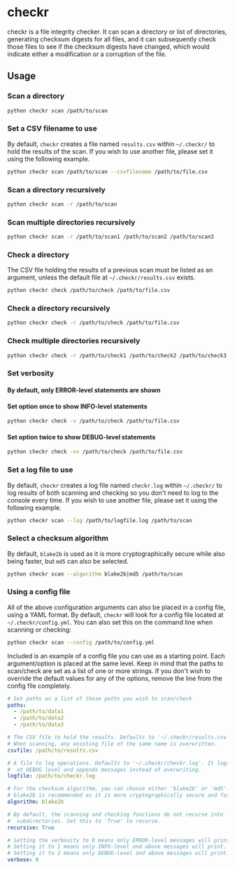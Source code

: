 # checkr

checkr is a file integrity checker. It can scan a directory or list of directories, generating checksum digests for all files, and it can subsequently check those files to see if the checksum digests have changed, which would indicate either a modification or a corruption of the file.

## Usage

### Scan a directory

```bash
python checkr scan /path/to/scan
```

### Set a CSV filename to use

By default, `checkr` creates a file named `results.csv` within `~/.checkr/` to hold the results of the scan. If you wish to use another file, please set it using the following example.

```bash
python checkr scan /path/to/scan --csvfilename /path/to/file.csv
```

### Scan a directory recursively

```bash
python checkr scan -r /path/to/scan
```

### Scan multiple directories recursively

```bash
python checkr scan -r /path/to/scan1 /path/to/scan2 /path/to/scan3
```

### Check a directory

The CSV file holding the results of a previous scan must be listed as an argument, unless the default file at `~/.checkr/results.csv` exists.

```bash
python checkr check /path/to/check /path/to/file.csv
```

### Check a directory recursively

```bash
python checkr check -r /path/to/check /path/to/file.csv
```

### Check multiple directories recursively

```bash
python checkr check -r /path/to/check1 /path/to/check2 /path/to/check3 /path/to/file.csv
```

### Set verbosity

#### By default, only ERROR-level statements are shown

#### Set option once to show INFO-level statements

```bash
python checkr check -v /path/to/check /path/to/file.csv
```

#### Set option twice to show DEBUG-level statements

```bash
python checkr check -vv /path/to/check /path/to/file.csv
```

### Set a log file to use

By default, `checkr` creates a log file named `checkr.log` within `~/.checkr/` to log results of both scanning and checking so you don't need to log to the console every time. If you wish to use another file, please set it using the following example.

```bash
python checkr scan --log /path/to/logfile.log /path/to/scan
```

### Select a checksum algorithm

By default, `blake2b` is used as it is more cryptographically secure while also being faster, but `md5` can also be selected.

```bash
python checkr scan --algorithm blake2b|md5 /path/to/scan
```

### Using a config file

All of the above configuration arguments can also be placed in a config file, using a YAML format. By default, `checkr` will look for a config file located at `~/.checkr/config.yml`. You can also set this on the command line when scanning or checking:

```bash
python checkr scan --config /path/to/config.yml
```

Included is an example of a config file you can use as a starting point. Each argument/option is placed at the same level. Keep in mind that the paths to scan/check are set as a list of one or more strings. If you don't wish to override the default values for any of the options, remove the line from the config file completely.

```yaml
# Set paths as a list of those paths you wish to scan/check
paths:
  - /path/to/data1
  - /path/to/data2
  - /path/to/data3

# The CSV file to hold the results. Defaults to '~/.checkr/results.csv'.
# When scanning, any existing file of the same name is overwritten.
csvfile: /path/to/results.csv

# A file to log operations. Defaults to '~/.checkr/checkr.log'. It logs
#  at DEBUG level and appends messages instead of overwriting.
logfile: /path/to/checkr.log

# For the checksum algorithm, you can choose either 'blake2b' or 'md5'.
# blake2b is recommended as it is more cryptographically secure and faster.
algorithm: blake2b

# By default, the scanning and checking functions do not recurse into
#  subdirectories. Set this to 'True' to recurse.
recursive: True

# Setting the verbosity to 0 means only ERROR-level messages will print.
# Setting it to 1 means only INFO-level and above messages will print.
# Setting it to 2 means only DEBUG-level and above messages will print.
verbose: 0
```
